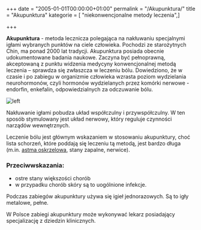 +++
date = "2005-01-01T00:00:00+01:00"
permalink = "/Akupunktura/"
title = "Akupunktura"
kategorie = [ "niekonwencjonalne metody leczenia",]

+++

**Akupunktura** - metoda lecznicza polegająca na nakłuwaniu specjalnymi igłami wybranych punktów na ciele człowieka. Pochodzi ze starożytnych Chin, ma ponad 2000 lat tradycji. Akupunktura posiada obecnie udokumentowane badania naukowe. Zaczyna być pełnoprawną, akceptowaną z punktu widzenia medycyny konwencjonalnej metodą leczenia – sprawdza się zwłaszcza w leczeniu bólu. Dowiedziono, że w czasie i po zabiegu w organizmie człowieka wzrasta poziom wydzielania neurohormonów, czyli hormonów wydzielanych przez komórki nerwowe - endorfin, enkefalin, odpowiedzialnych za odczuwanie bólu.

![](/images/akupunktura.png "left")

Nakłuwanie igłami pobudza układ współczulny i przywspółczulny. W ten sposób stymulowany jest układ nerwowy, który reguluje czynności narządów wewnętrznych.

Leczenie bólu jest głównym wskazaniem w stosowaniu akupunktury, choć lista schorzeń, które poddają się leczeniu tą metodą, jest bardzo długa (m.in. [astma oskrzelowa](/atopedia/Astma_oskrzelowa "wikilink"), stany zapalne, nerwice).

### Przeciwwskazania:

-   ostre stany większości chorób
-   w przypadku chorób skóry są to uogólnione infekcje.

Podczas zabiegów akupunktury używa się igieł jednorazowych. Są to igły metalowe, pełne.

W Polsce zabiegi akupunktury może wykonywać lekarz posiadający specjalizację z dziedzin klinicznych.
